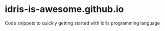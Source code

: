 # idris-is-awesome.github.io
Code snippets to quickly getting started with Idris programming language
